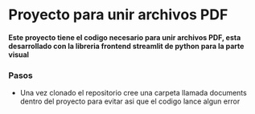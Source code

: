 # Proyecto para unir archivos PDF
#### Este proyecto tiene el codigo necesario para unir archivos PDF, esta desarrollado con la libreria frontend streamlit de python para la parte visual
### Pasos
* Una vez clonado el repositorio cree una carpeta llamada documents dentro del proyecto para evitar asi que el codigo lance algun error
